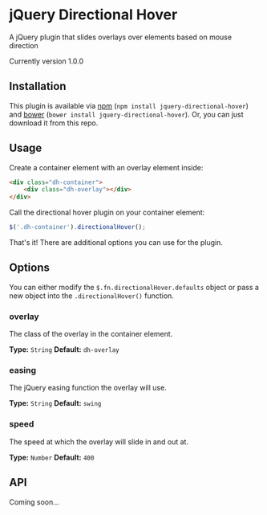 # jQuery Directional Hover

A jQuery plugin that slides overlays over elements based on mouse direction

Currently version 1.0.0

## Installation

This plugin is available via [npm](https://www.npmjs.com/) (`npm install jquery-directional-hover`) and [bower](http://bower.io/) (`bower install jquery-directional-hover`). Or, you can just download it from this repo.

## Usage

Create a container element with an overlay element inside:

```html
<div class="dh-container">
	<div class="dh-overlay"></div>
</div>
```

Call the directional hover plugin on your container element:

```js
$('.dh-container').directionalHover();
```

That's it! There are additional options you can use for the plugin.

## Options

You can either modify the `$.fn.directionalHover.defaults` object or pass a new object into the `.directionalHover()` function.

### overlay

The class of the overlay in the container element.

**Type:** `String`
**Default:** `dh-overlay`

### easing

The jQuery easing function the overlay will use.

**Type:** `String`
**Default:** `swing`

### speed

The speed at which the overlay will slide in and out at.

**Type:** `Number`
**Default:** `400`

## API

Coming soon...